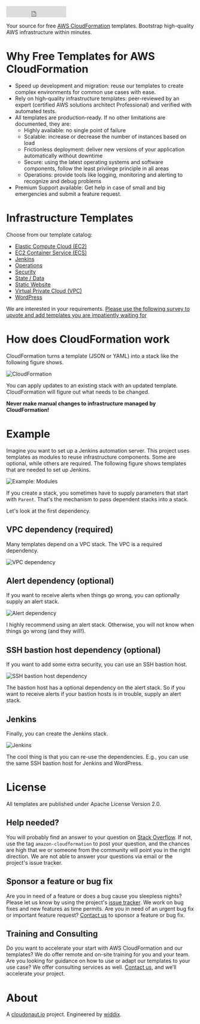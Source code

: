 <iframe src="https://ghbtns.com/github-btn.html?user=widdix&repo=aws-cf-templates&type=star&count=true&size=large" frameborder="0" scrolling="0" width="160px" height="30px"></iframe>

Your source for free [AWS CloudFormation](https://aws.amazon.com/cloudformation/) templates. Bootstrap high-quality AWS infrastructure within minutes.

# Why Free Templates for AWS CloudFormation

* Speed up development and migration: reuse our templates to create complex environments for common use cases with ease.
* Rely on high-quality infrastructure templates: peer-reviewed by an expert (certified AWS solutions architect Professional) and verified with automated tests.
* All templates are production-ready. If no other limitations are documented, they are:
    * Highly available: no single point of failure
    * Scalable: increase or decrease the number of instances based on load
    * Frictionless deployment: deliver new versions of your application automatically without downtime
    * Secure: using the latest operating systems and software components, follow the least privilege principle in all areas
    * Operations: provide tools like logging, monitoring and alerting to recognize and debug problems
* Premium Support available: Get help in case of small and big emergencies and submit a feature request.

# Infrastructure Templates
Choose from our template catalog:

* [Elastic Compute Cloud (EC2)](./ec2/)
* [EC2 Container Service (ECS)](./ecs/)
* [Jenkins ](./jenkins/)
* [Operations](./operations/)
* [Security](./security/)
* [State / Data](./state/)
* [Static Website](./static-website/)
* [Virtual Private Cloud (VPC)](./vpc/)
* [WordPress](./wordpress/)

We are interested in your requirements. [Please use the following survey to upvote and add templates you are impatiently waiting for](https://docs.google.com/forms/d/e/1FAIpQLSerhIuMuCWrHai639FoUOt8ffmMqWr0PWzLhCn3VN29VUi8TA/viewform?usp=send_form)

# How does CloudFormation work

CloudFormation turns a template (JSON or YAML) into a stack like the following figure shows.

![CloudFormation](./img/cloudformation.png)

You can apply updates to an existing stack with an updated template. CloudFormation will figure out what needs to be changed.

**Never make manual changes to infrastructure managed by CloudFormation!**

# Example

Imagine you want to set up a Jenkins automation server. This project uses templates as modules to reuse infrastructure components. Some are optional, while others are required. The following figure shows templates that are needed to set up Jenkins.

![Example: Modules](./img/example-modules.png)

If you create a stack, you sometimes have to supply parameters that start with `Parent`. That's the mechanism to pass dependent stacks into a stack.

Let's look at the first dependency.

## VPC dependency (required)

Many templates depend on a VPC stack. The VPC is a required dependency. 

![VPC dependency](./img/example-vpc.png)

## Alert dependency (optional)

If you want to receive alerts when things go wrong, you can optionally supply an alert stack. 

![Alert dependency](./img/example-alert.png)

I highly recommend using an alert stack. Otherwise, you will not know when things go wrong (and they will!).

## SSH bastion host dependency (optional)

If you want to add some extra security, you can use an SSH bastion host.

![SSH bastion host dependency](./img/example-ssh-bastion-host.png)

The bastion host has a optional dependency on the alert stack. So if you want to receive alerts if your bastion hosts is in trouble, supply an alert stack.

## Jenkins

Finally, you can create the Jenkins stack.

![Jenkins](/img/example-jenkins.png)

The cool thing is that you can re-use the dependencies. E.g., you can use the same SSH bastion host for Jenkins and WordPress.

# License
All templates are published under Apache License Version 2.0.

## Help needed?
You will probably find an answer to your question on [Stack Overflow](https://stackoverflow.com/questions/tagged/amazon-cloudformation). If not, use the tag `amazon-cloudformation` to post your question, and the chances are high that we or someone from the community will point you in the right direction. We are not able to answer your questions via email or the project's issue tracker.

## Sponsor a feature or bug fix
Are you in need of a feature or does a bug cause you sleepless nights? Please let us know by using the project's [issue tracker](https://github.com/widdix/aws-cf-templates/issues). We work on bug fixes and new features as time permits. Are you in need of an urgent bug fix or important feature request? [Contact us](mailto:hello@widdix.net) to sponsor a feature or bug fix.

## Training and Consulting
Do you want to accelerate your start with AWS CloudFormation and our templates? We do offer remote and on-site training for you and your team. Are you looking for guidance on how to use or adapt our templates to your use case? We offer consulting services as well. [Contact us](mailto:hello@widdix.net), and we’ll accelerate your project.

# About
A [cloudonaut.io](https://cloudonaut.io/templates-for-aws-cloudformation/) project. Engineered by [widdix](https://widdix.net).
